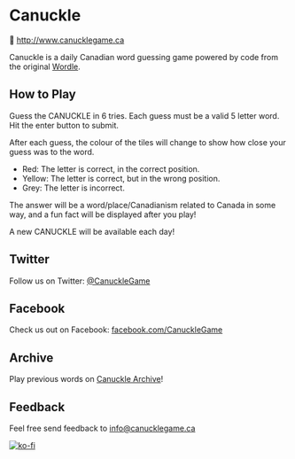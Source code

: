 # Canuckle

🔗 http://www.canucklegame.ca

Canuckle is a daily Canadian word guessing game powered by code from the original [Wordle](https://www.powerlanguage.co.uk/wordle/).

## How to Play

Guess the CANUCKLE in 6 tries.
Each guess must be a valid 5 letter word. Hit the enter button to submit.

After each guess, the colour of the tiles will change to show how close your guess was to the word.

- Red: The letter is correct, in the correct position.
- Yellow: The letter is correct, but in the wrong position.
- Grey: The letter is incorrect.

The answer will be a word/place/Canadianism related to Canada in some way, and a fun fact will be displayed after you play!

A new CANUCKLE will be available each day!

## Twitter

Follow us on Twitter: [@CanuckleGame](https://www.twitter.com/CanuckleGame)

## Facebook

Check us out on Facebook: [facebook.com/CanuckleGame](https://www.facebook.com/CanuckleGame)

## Archive

Play previous words on [Canuckle Archive](http://archive.canucklegame.ca)!

## Feedback

Feel free send feedback to [info@canucklegame.ca](mailto:info@canucklegame.ca?subject=Feedback)

[![ko-fi](https://ko-fi.com/img/githubbutton_sm.svg)](https://ko-fi.com/V7V4C3425)
